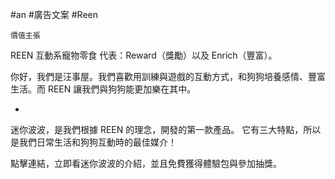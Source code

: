 #an #廣告文案 #Reen 

`價值主張`

REEN 互動系寵物零食
代表：Reward（獎勵）以及 Enrich（豐富）。

你好，我們是汪事屋。我們喜歡用訓練與遊戲的互動方式，和狗狗培養感情、豐富生活。而 REEN 讓我們與狗狗能更加樂在其中。

-

迷你波波，是我們根據 REEN 的理念，開發的第一款產品。
它有三大特點，所以是我們日常生活和狗狗互動時的最佳媒介！

點擊連結，立即看迷你波波的介紹，並且免費獲得體驗包與參加抽獎。

